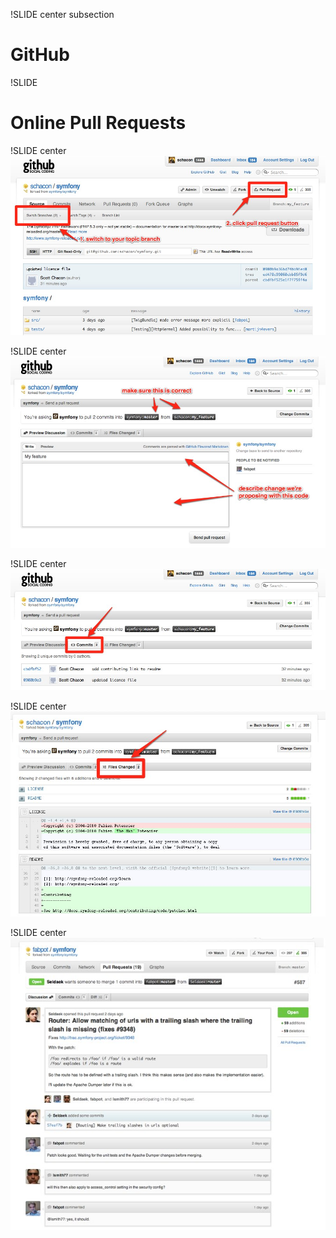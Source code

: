 !SLIDE center subsection
# GitHub #

!SLIDE

# Online Pull Requests #

!SLIDE center
![](img/pr1.jpg)

!SLIDE center
![](img/pr2.jpg)

!SLIDE center
![](img/pr3.jpg)

!SLIDE center
![](img/pr4.jpg)

!SLIDE center
![](img/pr5.jpg)